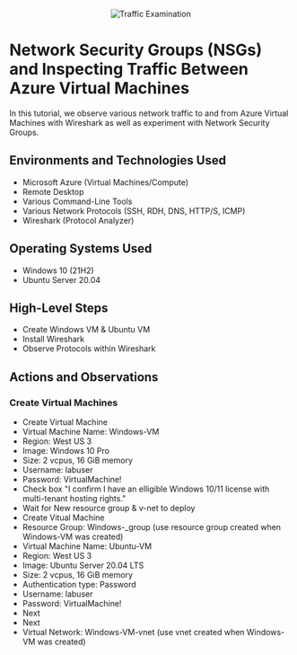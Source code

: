 <p align="center">
<img src="https://i.imgur.com/Ua7udoS.png" alt="Traffic Examination"/>
</p>

<h1>Network Security Groups (NSGs) and Inspecting Traffic Between Azure Virtual Machines</h1>
In this tutorial, we observe various network traffic to and from Azure Virtual Machines with Wireshark as well as experiment with Network Security Groups. <br />

<h2>Environments and Technologies Used</h2>

- Microsoft Azure (Virtual Machines/Compute)
- Remote Desktop
- Various Command-Line Tools
- Various Network Protocols (SSH, RDH, DNS, HTTP/S, ICMP)
- Wireshark (Protocol Analyzer)

<h2>Operating Systems Used </h2>

- Windows 10 (21H2)
- Ubuntu Server 20.04

<h2>High-Level Steps</h2>

- Create Windows VM & Ubuntu VM
- Install Wireshark
- Observe Protocols within Wireshark

<h2>Actions and Observations</h2>

<h3>Create Virtual Machines</h3>

- Create Virtual Machine
- Virtual Machine Name: Windows-VM
- Region: West US 3
- Image: Windows 10 Pro
- Size: 2 vcpus, 16 GiB memory
- Username: labuser
- Password: VirtualMachine!
- Check box "I confirm I have an elligible Windows 10/11 license with multi-tenant hosting rights."
- Wait for New resource group & v-net to deploy
- Create Vitual Machine
- Resource Group: Windows-_group (use resource group created when Windows-VM was created)
- Virtual Machine Name: Ubuntu-VM
- Region: West US 3
- Image: Ubuntu Server 20.04 LTS
- Size: 2 vcpus, 16 GiB memory
- Authentication type: Password
- Username: labuser
- Password: VirtualMachine!
- Next
- Next
- Virtual Network: Windows-VM-vnet (use vnet created when Windows-VM was created)

<p>

</p>
<br />
